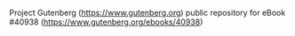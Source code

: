 Project Gutenberg (https://www.gutenberg.org) public repository for eBook #40938 (https://www.gutenberg.org/ebooks/40938)
